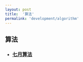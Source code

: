 ```yaml
---
layout: post
title:  '算法'
permalink: 'development/algorithm'
---
```


## 算法
* ### [七月算法](http://ask.julyedu.com/)
